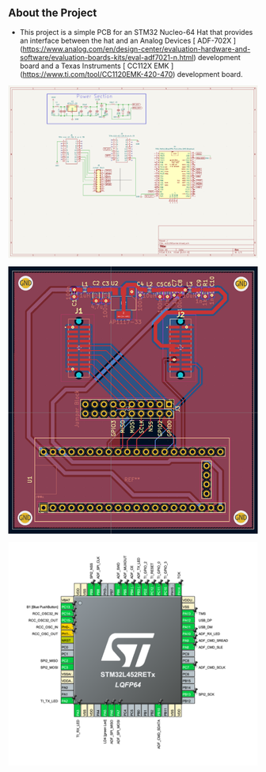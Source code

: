 
## About the Project

- This project is a simple PCB for an STM32 Nucleo-64 Hat that provides an interface between the hat and an Analog Devices [ ADF-702X ] (https://www.analog.com/en/design-center/evaluation-hardware-and-software/evaluation-boards-kits/eval-adf7021-n.html) development board and a Texas Instruments [ CC112X EMK ] (https://www.ti.com/tool/CC1120EMK-420-470) development board.


![Schematic](https://github.com/JKI757/Nucleo_Dual_DaughterBoard_ADF702X_CC112X/blob/master/images/Schematic.png "Schematic" )

![PCB](https://github.com/JKI757/Nucleo_Dual_DaughterBoard_ADF702X_CC112X/blob/master/images/PCB.png "PCB" )

![Layout](https://github.com/JKI757/Nucleo_Dual_DaughterBoard_ADF702X_CC112X/blob/master/images/STMLayout.png "STM Layout" )

